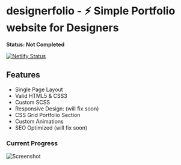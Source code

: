 # designerfolio - ⚡️ Simple Portfolio website for Designers

**Status: Not Completed** 

[![Netlify Status](https://api.netlify.com/api/v1/badges/25f9f5d9-0b32-4f5e-8b2b-0890bd804bbf/deploy-status)](https://app.netlify.com/sites/designerfolio/deploys)

## Features
* Single Page Layout
* Valid HTML5 & CSS3
* Custom SCSS
* Responsive Design: (will fix soon)
* CSS Grid Portfolio Section
* Custom Animations
* SEO Optimized (will fix soon) 

### Current Progress

![Screenshot](https://github.com/mohdrishin/designerfolio/blob/master/examples/portfolio-full-example.gif)
